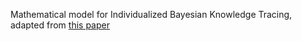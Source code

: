 Mathematical model for Individualized Bayesian Knowledge Tracing, adapted from [this paper](https://link.springer.com/chapter/10.1007/978-3-642-39112-5_18)
